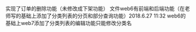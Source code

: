 实现了订单的删除功能（未修改成下架功能）
文件web6有前端和后端功能（在老师写的基础上添加了分类列表的分页和部分查询功能）2018.6.27  11:32
web6的基础上web7添加了分类列表的编辑功能只能修改分类名